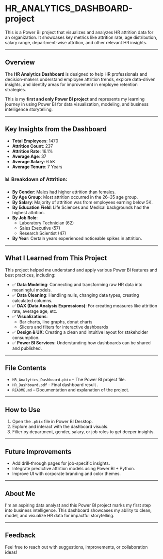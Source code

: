 # HR_ANALYTICS_DASHBOARD-project


This is a Power BI project that visualizes and analyzes HR attrition data for an organization. It showcases key metrics like attrition rate, age distribution, salary range, department-wise attrition, and other relevant HR insights.

---

##  Overview

The **HR Analytics Dashboard** is designed to help HR professionals and decision-makers understand employee attrition trends, explore data-driven insights, and identify areas for improvement in employee retention strategies.

This is my **first and only Power BI project** and represents my learning journey in using Power BI for data visualization, modeling, and business intelligence storytelling.

---

##  Key Insights from the Dashboard

- **Total Employees**: 1470  
- **Attrition Count**: 237  
- **Attrition Rate**: 16.1%  
- **Average Age**: 37  
- **Average Salary**: 6.5K  
- **Average Tenure**: 7 Years  

### 📊 Breakdown of Attrition:
- **By Gender**: Males had higher attrition than females.
- **By Age Group**: Most attrition occurred in the 26–35 age group.
- **By Salary**: Majority of attrition was from employees earning below 5K.
- **By Education Field**: Life Sciences and Medical backgrounds had the highest attrition.
- **By Job Role**: 
  - Laboratory Technician (62)
  - Sales Executive (57)
  - Research Scientist (47)
- **By Year**: Certain years experienced noticeable spikes in attrition.

---

## What I Learned from This Project

This project helped me understand and apply various Power BI features and best practices, including:

- ✅ **Data Modeling**: Connecting and transforming raw HR data into meaningful models.
- ✅ **Data Cleaning**: Handling nulls, changing data types, creating calculated columns.
- ✅ **DAX (Data Analysis Expressions)**: For creating measures like attrition rate, average age, etc.
- ✅ **Visualizations**:
  - Bar charts, line graphs, donut charts
  - Slicers and filters for interactive dashboards
- ✅ **Design & UX**: Creating a clean and intuitive layout for stakeholder consumption.
- ✅ **Power BI Services**: Understanding how dashboards can be shared and published.

---

##  File Contents

- `HR_Analytics_Dashboard.pbix` – The Power BI project file.
- `HR_Dashboard.pdf` - Final dashboard result . 
- `README.md` – Documentation and explanation of the project.

---

##  How to Use

1. Open the `.pbix` file in Power BI Desktop.
2. Explore and interact with the dashboard visuals.
3. Filter by department, gender, salary, or job roles to get deeper insights.

---

##  Future Improvements

- Add drill-through pages for job-specific insights.
- Integrate predictive attrition models using Power BI + Python.
- Improve UI with corporate branding and color themes.

---

##  About Me

I'm an aspiring data analyst and this Power BI project marks my first step into business intelligence. This dashboard showcases my ability to clean, model, and visualize HR data for impactful storytelling.

---

##  Feedback

Feel free to reach out with suggestions, improvements, or collaboration ideas!



